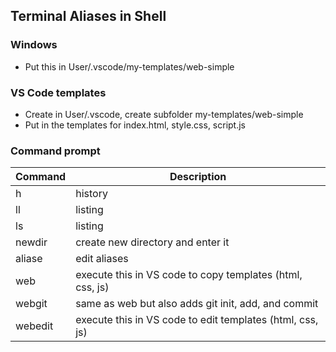 ## Terminal Aliases in Shell

### Windows

- Put this in User/.vscode/my-templates/web-simple

### VS Code templates

- Create in User/.vscode, create subfolder my-templates/web-simple
- Put in the templates for index.html, style.css, script.js

### Command prompt

| Command | Description                                               |
| ------- | --------------------------------------------------------- |
| h       | history                                                   |
| ll      | listing                                                   |
| ls      | listing                                                   |
| newdir  | create new directory and enter it                         |
| aliase  | edit aliases                                              |
| web     | execute this in VS code to copy templates (html, css, js) |
| webgit  | same as web but also adds git init, add, and commit       |
| webedit | execute this in VS code to edit templates (html, css, js) |
